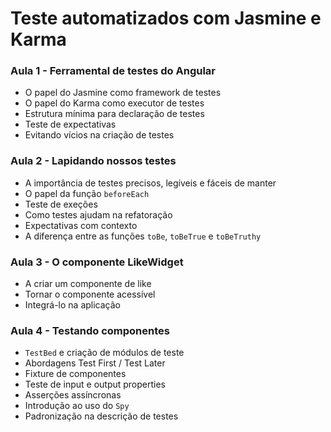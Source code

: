 # Teste automatizados com Jasmine e Karma

### Aula 1 - Ferramental de testes do Angular

- O papel do Jasmine como framework de testes
- O papel do Karma como executor de testes
- Estrutura mínima para declaração de testes
- Teste de expectativas
- Evitando vícios na criação de testes

### Aula 2 - Lapidando nossos testes

- A importância de testes precisos, legíveis e fáceis de manter
- O papel da função `beforeEach`
- Teste de exeções
- Como testes ajudam na refatoração
- Expectativas com contexto
- A diferença entre as funções `toBe`, `toBeTrue` e `toBeTruthy`

### Aula 3 - O componente LikeWidget

- A criar um componente de like
- Tornar o componente acessível
- Integrá-lo na aplicação

### Aula 4 - Testando componentes

- `TestBed` e criação de módulos de teste
- Abordagens Test First / Test Later
- Fixture de componentes
- Teste de input e output properties
- Asserções assíncronas
- Introdução ao uso do `Spy`
- Padronização na descrição de testes
